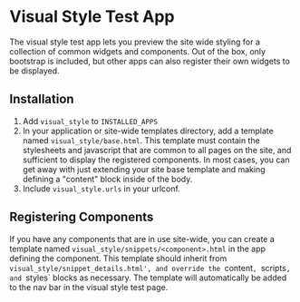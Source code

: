 Visual Style Test App
=====================

The visual style test app lets you preview the site wide styling
for a collection of common widgets and components. Out of the box,
only bootstrap is included, but other apps can also register their
own widgets to be displayed.


Installation
------------

1. Add `visual_style` to `INSTALLED_APPS`
2. In your application or site-wide templates directory, add a template
   named `visual_style/base.html`. This template must contain the stylesheets
   and javascript that are common to all pages on the site, and sufficient to
   display the registered components. In most cases, you can get away with just
   extending your site base template and making defining a "content" block
   inside of the body.
3. Include `visual_style.urls` in your urlconf.


Registering Components
----------------------

If you have any components that are in use site-wide, you can create a template
named `visual_style/snippets/<component>.html` in the app defining
the component. This template should inherit from
`visual_style/snippet_details.html', and override the `content`, `scripts`, and
`styles` blocks as necessary. The template will automatically be added to the
nav bar in the visual style test page.
